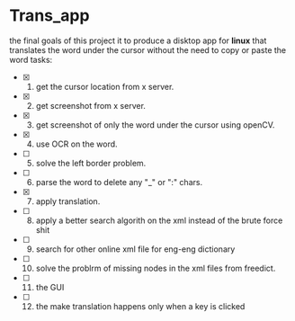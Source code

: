 # Trans_app
the final goals of this project it to produce a disktop app for **linux** that translates the word under the cursor without the need to copy or paste the word 
tasks:
- [x] 1. get the cursor location from x server. 
- [x] 2. get screenshot from x server.
- [x] 3. get screenshot of only the word under the cursor using openCV.
- [x] 4. use OCR on the word.
- [ ] 5. solve the left border problem.
- [ ] 6. parse the word to delete any "_" or ":" chars.
- [x] 7. apply translation.
- [ ] 8. apply a better search algorith on the xml instead of the brute force shit
- [ ] 9. search for other online xml file for eng-eng dictionary
- [ ] 10. solve the problrm of missing nodes in the xml files from freedict.
- [ ] 11. the GUI
- [ ] 12. the make translation happens only when a key is clicked

